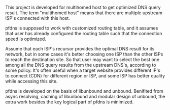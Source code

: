 This project is developed for multihomed host to get optimized DNS query result. The term "multihomed host" means that there are multiple upstream ISP's connected with this host.

pfdns is supposed to work with customized routing table, and it assumes that user has already configured the routing table such that the connection speed is optimized.

Assume that each ISP's recursor provides the optimal DNS result for its network, but in some cases it's better choosing one ISP than the other ISPs to reach the destination site. So that user may want to select the best one among all the DNS query results from the upstream DNS's, according to some policy. It's often useful when a target website provides different IP's to connect (CDN) for different region or ISP, and some ISP has better quality while accessing this site.

pfdns is developed on the basis of libunbound and unbound. Benifited from async resolving, caching of libunbound and modular design of unbound, the extra work besides the key logical part of pfdns is minimized.